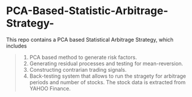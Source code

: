 # PCA-Based-Statistic-Arbitrage-Strategy-
This repo contains a PCA based Statistical Arbitrage Strategy, which includes 
> 1. PCA based method to generate risk factors.
> 2. Generating residual processes and testing for mean-reversion.
> 3. Constructing contrarian trading signals.
> 4. Back-testing system that allows to run the stragety for arbitrage periods and number of stocks. The stock data is extracted from YAHOO Finance.
